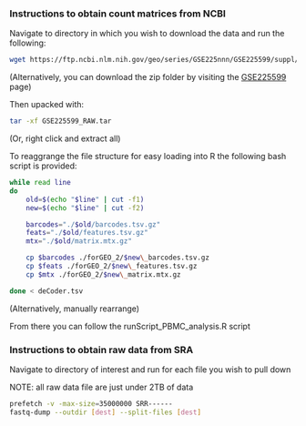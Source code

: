 ### Instructions to obtain count matrices from NCBI
Navigate to directory in which you wish to download the data and run the following:
```sh
wget https://ftp.ncbi.nlm.nih.gov/geo/series/GSE225nnn/GSE225599/suppl/GSE225599_RAW.tar
```
(Alternatively, you can download the zip folder by visiting the [GSE225599](https://www.ncbi.nlm.nih.gov/geo/query/acc.cgi?acc=GSE225599) page)


Then upacked with:
```sh
tar -xf GSE225599_RAW.tar
```
(Or, right click and extract all)


To reaggrange the file structure for easy loading into R the following bash script is provided:
```sh
while read line
do
    old=$(echo "$line" | cut -f1)
    new=$(echo "$line" | cut -f2)

    barcodes="./$old/barcodes.tsv.gz"
    feats="./$old/features.tsv.gz"
    mtx="./$old/matrix.mtx.gz"

    cp $barcodes ./forGEO_2/$new\_barcodes.tsv.gz
    cp $feats ./forGEO_2/$new\_features.tsv.gz
    cp $mtx ./forGEO_2/$new\_matrix.mtx.gz

done < deCoder.tsv
```
(Alternatively, manually rearrange)


From there you can follow the runScript_PBMC_analysis.R script


### Instructions to obtain raw data from SRA
Navigate to directory of interest and run for each file you wish to pull down

NOTE: all raw data file are just under 2TB of data
```sh
prefetch -v -max-size=35000000 SRR------
fastq-dump --outdir [dest] --split-files [dest]
```
